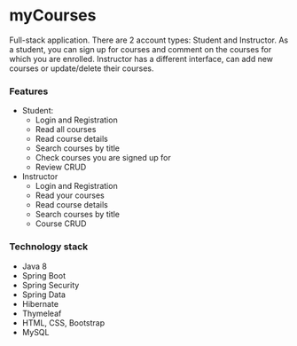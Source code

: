 # myCourses
Full-stack application. There are 2 account types: Student and Instructor.
As a student, you can sign up for courses and comment on the courses for which you are enrolled.  Instructor has a different interface, can add new courses or update/delete their courses.
<br>
### Features
* Student:
  * Login and Registration
  * Read all courses
  * Read course details
  * Search courses by title
  * Check courses you are signed up for
  * Review CRUD
* Instructor 
  * Login and Registration
  * Read your courses
  * Read course details
  * Search courses by title
  * Course CRUD
### Technology stack
  * Java 8
  * Spring Boot
  * Spring Security
  * Spring Data
  * Hibernate
  * Thymeleaf
  * HTML, CSS, Bootstrap
  * MySQL

